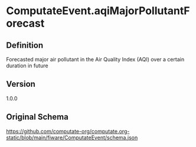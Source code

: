 # ComputateEvent.aqiMajorPollutantForecast

## Definition
Forecasted major air pollutant in the Air Quality Index (AQI) over a certain duration in future

## Version
1.0.0

## Original Schema
https://github.com/computate-org/computate.org-static/blob/main/fiware/ComputateEvent/schema.json
